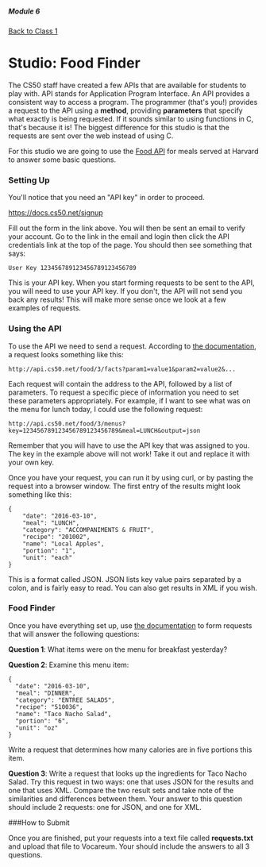 ##### Module 6
[Back to Class 1](../../class1)

# Studio: Food Finder

The CS50 staff have created a few APIs that are available for students to play with. API stands for Application Program Interface. An API provides a consistent way to access a program. The programmer (that's you!) provides a request to the API using a **method**, providing **parameters** that specify what exactly is being requested. If it sounds similar to using functions in C, that's because it is! The biggest difference for this studio is that the requests are sent over the web instead of using C.

For this studio we are going to use the <a href="https://manual.cs50.net/api/food/">Food API</a> for meals served at Harvard to answer some basic questions.

### Setting Up

You'll notice that you need an "API key" in order to proceed.

<a href="https://docs.cs50.net/signup" target="_blank">https://docs.cs50.net/signup</a>

Fill out the form in the link above. You will then be sent an email to verify your account. Go to the link in the email and login then click the API credentials link at the top of the page. You should then see something that says:

```nohighlight
User Key 123456789123456789123456789
```

This is your API key. When you start forming requests to be sent to the API, you will need to use your API key. If you don't, the API will not send you back any results! This will make more sense once we look at a few examples of requests.

### Using the API

To use the API we need to send a request. According to <a href="https://manual.cs50.net/api/food/">the documentation</a>, a request looks something like this:

```nohighlight
http://api.cs50.net/food/3/facts?param1=value1&param2=value2&...
```

Each request will contain the address to the API, followed by a list of parameters. To request a specific piece of information you need to set these parameters appropriately. For example, if I want to see what was on the menu for lunch today, I could use the following request:

```nohighlight
http://api.cs50.net/food/3/menus?key=123456789123456789123456789&meal=LUNCH&output=json
```
Remember that you will have to use the API key that was assigned to you. The key in the example above will not work! Take it out and replace it with your own key.

Once you have your request, you can run it by using curl, or by pasting the request into a browser window. The first entry of the results might look something like this:

```nohighlight
{
    "date": "2016-03-10",
    "meal": "LUNCH",
    "category": "ACCOMPANIMENTS & FRUIT",
    "recipe": "201002",
    "name": "Local Apples",
    "portion": "1",
    "unit": "each"
}
```

This is a format called JSON. JSON lists key value pairs separated by a colon, and is fairly easy to read. You can also get results in XML if you wish.

### Food Finder

Once you have everything set up, use <a href="https://manual.cs50.net/api/food/">the documentation</a> to form requests that will answer the following questions:

**Question 1**: What items were on the menu for breakfast yesterday?

**Question 2**: Examine this menu item:

```nohighlight
{
  "date": "2016-03-10",
  "meal": "DINNER",
  "category": "ENTREE SALADS",
  "recipe": "510036",
  "name": "Taco Nacho Salad",
  "portion": "6",
  "unit": "oz"
}
```

Write a request that determines how many calories are in five portions this item.

**Question 3**: Write a request that looks up the ingredients for Taco Nacho Salad. Try this request in two ways: one that uses JSON for the results and one that uses XML. Compare the two result sets and take note of the similarities and differences between them. Your answer to this question should include 2 requests: one for JSON, and one for XML.

###How to Submit

Once you are finished, put your requests into a text file called **requests.txt** and upload that file to Vocareum. Your should include the answers to all 3 questions. 
